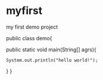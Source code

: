 # myfirst
my first demo project


public class demo{

  public static void main(String[] agrs){
    
    System.out.println("hello world!");
  
  }
}
